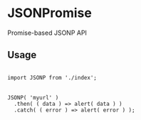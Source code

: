 # JSONPromise
Promise-based JSONP API

<h2>Usage</h2>

<code>
import JSONP from './index';
</code>
<br />
<code>
JSONP( 'myurl' )
  .then( ( data ) => alert( data ) )
  .catch( ( error ) => alert( error ) );
</code>

